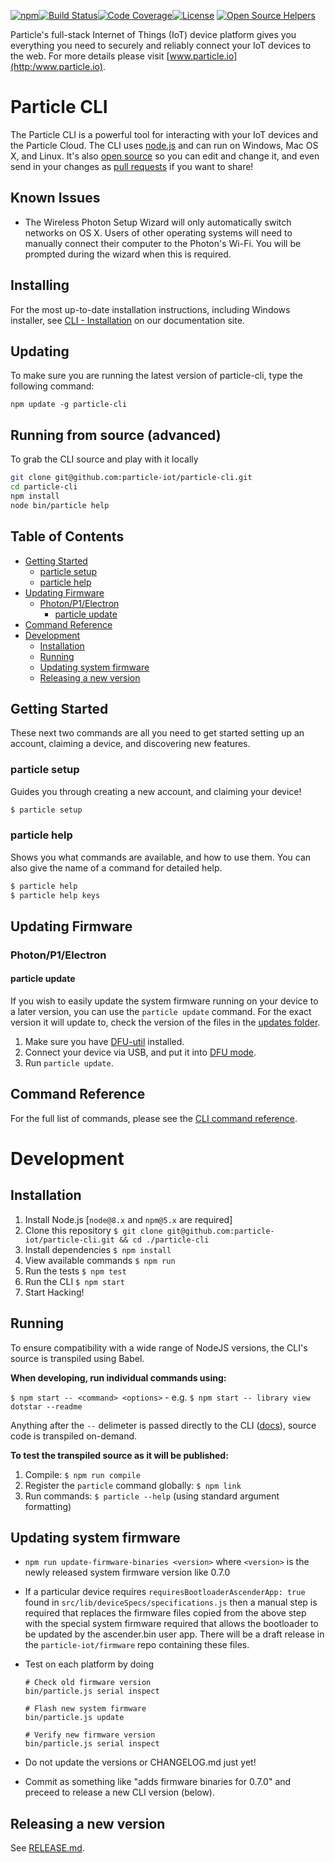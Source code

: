 [![npm](https://img.shields.io/npm/v/particle-cli.svg?style=flat-square)](https://www.npmjs.com/package/particle-cli)[![Build Status](https://img.shields.io/travis/particle-iot/particle-cli.svg?style=flat-square)](https://travis-ci.org/particle-iot/particle-cli)[![Code Coverage](https://img.shields.io/coveralls/particle-iot/particle-cli.svg?style=flat-square)](https://coveralls.io/github/particle-iot/particle-cli)[![License](https://img.shields.io/badge/license-Apache_2.0-blue.svg?style=flat-square)](https://github.com/particle-iot/particle-cli/blob/master/LICENSE)
[![Open Source Helpers](https://www.codetriage.com/spark/particle-cli/badges/users.svg)](https://www.codetriage.com/spark/particle-cli)

Particle's full-stack Internet of Things (IoT) device platform
gives you everything you need to securely and reliably connect
your IoT devices to the web. For more details please visit [www.particle.io](http:/www.particle.io).

# Particle CLI

The Particle CLI is a powerful tool for interacting with your IoT devices and the Particle Cloud.  The CLI uses [node.js](http://nodejs.org/) and can run on Windows, Mac OS X, and Linux.  It's also [open source](https://github.com/particle-iot/particle-cli) so you can edit and change it, and even send in your changes as [pull requests](https://help.github.com/articles/using-pull-requests) if you want to share!

## Known Issues
* The Wireless Photon Setup Wizard will only automatically switch networks on OS X. Users of other operating systems will need to manually connect their computer to the Photon's Wi-Fi. You will be prompted during the wizard when this is required.

## Installing

For the most up-to-date installation instructions, including Windows installer, see [CLI - Installation](https://docs.particle.io/guide/tools-and-features/cli/photon/#installing) on our documentation site.

## Updating

To make sure you are running the latest version of particle-cli, type the following command:

```npm update -g particle-cli```

## Running from source (advanced)

To grab the CLI source and play with it locally

```sh
git clone git@github.com:particle-iot/particle-cli.git
cd particle-cli
npm install
node bin/particle help
```

<!-- START doctoc generated TOC please keep comment here to allow auto update -->
<!-- DON'T EDIT THIS SECTION, INSTEAD RE-RUN doctoc TO UPDATE -->
## Table of Contents

  - [Getting Started](#getting-started)
    - [particle setup](#particle-setup)
    - [particle help](#particle-help)
  - [Updating Firmware](#updating-firmware)
    - [Photon/P1/Electron](#photonp1electron)
      - [particle update](#particle-update)
  - [Command Reference](#command-reference)
- [Development](#development)
  - [Installation](#installation)
  - [Running](#running)
  - [Updating system firmware](#updating-system-firmware)
  - [Releasing a new version](#releasing-a-new-version)

<!-- END doctoc generated TOC please keep comment here to allow auto update -->

## Getting Started

  These next two commands are all you need to get started setting up an account, claiming a device, and discovering new features.

### particle setup

  Guides you through creating a new account, and claiming your device!

```sh
$ particle setup
```

### particle help

  Shows you what commands are available, and how to use them.  You can also give the name of a command for detailed help.

```sh
$ particle help
$ particle help keys
```

## Updating Firmware

### Photon/P1/Electron

#### particle update

If you wish to easily update the system firmware running on your device to a later version, you can use the `particle update` command. For the exact version it will update to, check the version of the files in the [updates folder](/assets/updates).

1. Make sure you have [DFU-util](http://dfu-util.sourceforge.net/) installed.
1. Connect your device via USB, and put it into [DFU mode](https://docs.particle.io/guide/getting-started/modes/#dfu-mode-device-firmware-upgrade-).
1. Run `particle update`.


## Command Reference

For the full list of commands, please see the [CLI command reference](https://docs.particle.io/reference/cli/).


# Development


## Installation

1. Install Node.js [`node@8.x` and `npm@5.x` are required]
1. Clone this repository `$ git clone git@github.com:particle-iot/particle-cli.git && cd ./particle-cli`
1. Install dependencies `$ npm install`
1. View available commands `$ npm run`
1. Run the tests `$ npm test`
1. Run the CLI `$ npm start`
1. Start Hacking!


## Running

To ensure compatibility with a wide range of NodeJS versions, the CLI's source is transpiled using Babel.

**When developing, run individual commands using:**

`$ npm start -- <command> <options>` - e.g. `$ npm start -- library view dotstar --readme`

Anything after the `--` delimeter is passed directly to the CLI ([docs](https://docs.npmjs.com/cli/run-script)), source code is transpiled on-demand.


**To test the transpiled source as it will be published:**

1. Compile: `$ npm run compile`
1. Register the `particle` command globally: `$ npm link`
1. Run commands: `$ particle --help` (using standard argument formatting)


## Updating system firmware

- `npm run update-firmware-binaries <version>`
  where `<version>` is the newly released system firmware version like 0.7.0

- If a particular device requires `requiresBootloaderAscenderApp: true` found in `src/lib/deviceSpecs/specifications.js` then a manual step is required that replaces the firmware files copied from the above step with the special system firmware required that allows the bootloader to be updated by the ascender.bin user app.  There will be a draft release in the `particle-iot/firmware` repo containing these files.

- Test on each platform by doing

  ```
  # Check old firmware version
  bin/particle.js serial inspect

  # Flash new system firmware
  bin/particle.js update

  # Verify new firmware version
  bin/particle.js serial inspect
  ```

- Do not update the versions or CHANGELOG.md just yet!
- Commit as something like "adds firmware binaries for 0.7.0" and preceed to release a new CLI version (below).

## Releasing a new version

See [RELEASE.md](RELEASE.md).
